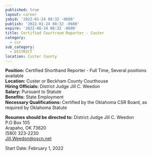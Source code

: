 ```yaml
---
published: true
layout: career
jobid: '2022-01-24 08:32 -0600'
publish: '2022-01-24 08:32 -0600'
expire: '2022-06-24 08:32 -0600'
title: Certified Courtroom Reporter - Custer
category:
  - csr
sub_category:
  - DISTRICT
location: Custer County
---
```

**Position:** Certified Shorthand Reporter - Full Time, Several positions available  
**Location:** Custer or Beckham County Courthouse    
**Hiring Officials:** District Judge Jill C. Weedon    
**Salary:** Pursuant to Statute  
**Benefits:** State Employment  
**Necessary Qualifications:** Certified by the Oklahoma CSR Board, as required by Oklahoma Statute

**Resumes should be directed to:**
District Judge Jill C. Weedon  
P.O Box 105  
Arapaho, OK  73620   
(580) 323-2230  
[Jill.Weedon@oscn.net](mailto:Jill.Weedon@oscn.net)   

Start Date:  February 1, 2022
